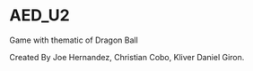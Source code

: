 # AED_U2
Game with thematic of Dragon Ball

Created By
Joe Hernandez,
Christian Cobo,
Kliver Daniel Giron.

